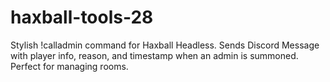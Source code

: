 # haxball-tools-28
Stylish !calladmin command for Haxball Headless. Sends  Discord Message with player info, reason, and timestamp when an admin is summoned. Perfect for managing rooms.
